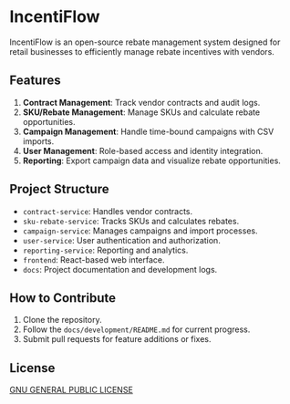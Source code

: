 # IncentiFlow

IncentiFlow is an open-source rebate management system designed for retail businesses to efficiently manage rebate incentives with vendors.

## Features

1. **Contract Management**: Track vendor contracts and audit logs.
2. **SKU/Rebate Management**: Manage SKUs and calculate rebate opportunities.
3. **Campaign Management**: Handle time-bound campaigns with CSV imports.
4. **User Management**: Role-based access and identity integration.
5. **Reporting**: Export campaign data and visualize rebate opportunities.

## Project Structure

- `contract-service`: Handles vendor contracts.
- `sku-rebate-service`: Tracks SKUs and calculates rebates.
- `campaign-service`: Manages campaigns and import processes.
- `user-service`: User authentication and authorization.
- `reporting-service`: Reporting and analytics.
- `frontend`: React-based web interface.
- `docs`: Project documentation and development logs.

## How to Contribute

1. Clone the repository.
2. Follow the `docs/development/README.md` for current progress.
3. Submit pull requests for feature additions or fixes.

## License

[GNU GENERAL PUBLIC LICENSE](LICENSE)
